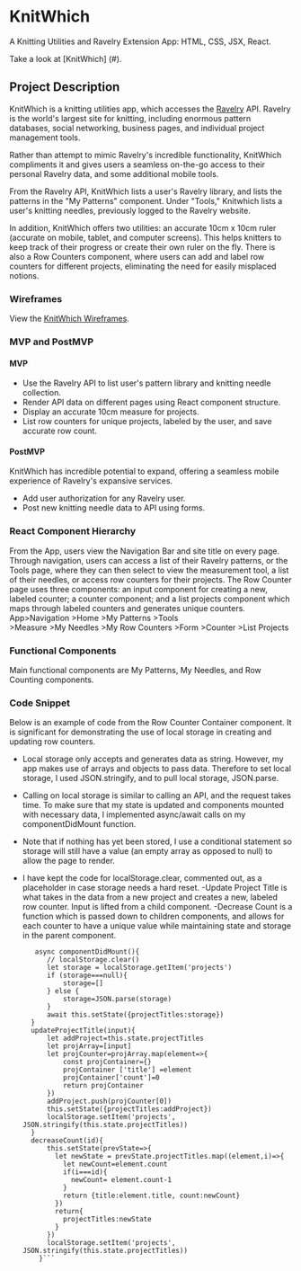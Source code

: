 # KnitWhich
A Knitting Utilities and Ravelry Extension App: HTML, CSS, JSX, React.<br/>

Take a look at [KnitWhich] (#).

## Project Description
KnitWhich is a knitting utilities app, which accesses the [Ravelry](https://ravelry.com) API. Ravelry is the world's largest site for knitting, including enormous pattern databases, social networking, business pages, and individual project management tools. 

Rather than attempt to mimic Ravelry's incredible functionality, KnitWhich compliments it and gives users a seamless on-the-go access to their personal Ravelry data, and some additional mobile tools.

From the Ravelry API, KnitWhich lists a user's Ravelry library, and lists the patterns in the "My Patterns" component. Under "Tools," Knitwhich lists a user's knitting needles, previously logged to the Ravelry website.

In addition, KnitWhich offers two utilities: an accurate 10cm x 10cm ruler (accurate on mobile, tablet, and computer screens). This helps knitters to keep track of their progress or create their own ruler on the fly. There is also a Row Counters component, where users can add and label row counters for different projects, eliminating the need for easily misplaced notions.

### Wireframes
View the [KnitWhich Wireframes](https://drive.google.com/file/d/1hKV2S8epQ7l7rKentwiL8UDEaLZG9ixx/view?usp=sharing).

### MVP and PostMVP
#### MVP 
- Use the Ravelry API to list user's pattern library and knitting needle collection.
- Render API data on different pages using React component structure.
- Display an accurate 10cm measure for projects.
- List row counters for unique projects, labeled by the user, and save accurate row count.

#### PostMVP
KnitWhich has incredible potential to expand, offering a seamless mobile experience of Ravelry's expansive services. 
- Add user authorization for any Ravelry user.
- Post new knitting needle data to API using forms. 

### React Component Hierarchy
From the App, users view the Navigation Bar and site title on every page. Through navigation, users can access a list of their Ravelry patterns, or the Tools page, where they can then select to view the measurement tool, a list of their needles, or access row counters for their projects. The Row Counter page uses three components: an input component for creating a new, labeled counter; a counter component; and a list projects component which maps through labeled counters and generates unique counters.
App>Navigation
        >Home
        >My Patterns
        >Tools  
            >Measure
            >My Needles
            >My Row Counters
                >Form
                >Counter
                >List Projects

### Functional Components
Main functional components are My Patterns, My Needles, and Row Counting components.

### Code Snippet
Below is an example of code from the Row Counter Container component. It is significant for demonstrating the use of local storage in creating and updating row counters. 

- Local storage only accepts and generates data as string. However, my app makes use of arrays and objects to pass data. Therefore to set local storage, I used JSON.stringify, and to pull local storage, JSON.parse.
- Calling on local storage is similar to calling an API, and the request takes time. To make sure that my state is updated and components mounted with necessary data, I implemented async/await calls on my componentDidMount function.
- Note that if nothing has yet been stored, I use a conditional statement so storage will still have a value (an empty array as opposed to null) to allow the page to render.
- I have kept the code for localStorage.clear, commented out, as a placeholder in case storage needs a hard reset.
-Update Project Title is what takes in the data from a new project and creates a new, labeled row counter. Input is lifted from a child component.
-Decrease Count is a function which is passed down to children components, and allows for each counter to have a unique value while maintaining state and storage in the parent component.

  ```async componentDidMount(){
     async componentDidMount(){
        // localStorage.clear()
        let storage = localStorage.getItem('projects')
        if (storage===null){
            storage=[]
        } else {
            storage=JSON.parse(storage)
        }   
        await this.setState({projectTitles:storage})
    }
    updateProjectTitle(input){
        let addProject=this.state.projectTitles
        let projArray=[input]
        let projCounter=projArray.map(element=>{
            const projContainer={}
            projContainer ['title'] =element
            projContainer['count']=0
            return projContainer
        })
        addProject.push(projCounter[0])
        this.setState({projectTitles:addProject})
        localStorage.setItem('projects', JSON.stringify(this.state.projectTitles))
    }
    decreaseCount(id){
        this.setState(prevState=>{
          let newState = prevState.projectTitles.map((element,i)=>{
            let newCount=element.count
            if(i===id){
              newCount= element.count-1
            }
            return {title:element.title, count:newCount}
          })
          return{
            projectTitles:newState
          }
        })
        localStorage.setItem('projects', JSON.stringify(this.state.projectTitles))
      }```
